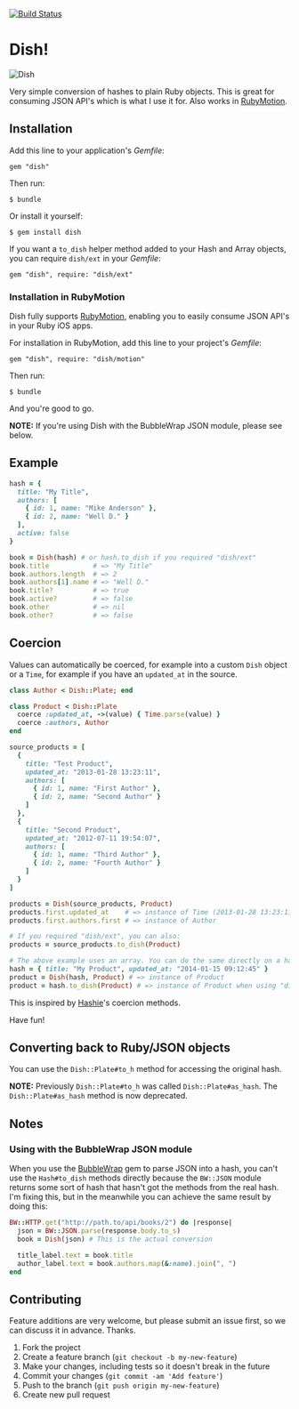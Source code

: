 [![Build Status](https://secure.travis-ci.org/lassebunk/dish.png)](http://travis-ci.org/lassebunk/dish)

# Dish!

![Dish](http://i.imgur.com/FP1DJmt.png)

Very simple conversion of hashes to plain Ruby objects.
This is great for consuming JSON API's which is what I use it for.
Also works in [RubyMotion](http://www.rubymotion.com/).

## Installation

Add this line to your application's *Gemfile*:

    gem "dish"

Then run:

    $ bundle

Or install it yourself:

    $ gem install dish

If you want a `to_dish` helper method added to your Hash and Array objects, you can require `dish/ext` in your *Gemfile*:

    gem "dish", require: "dish/ext"

### Installation in RubyMotion

Dish fully supports [RubyMotion](http://www.rubymotion.com/), enabling you to easily consume JSON API's in your Ruby iOS apps.

For installation in RubyMotion, add this line to your project's *Gemfile*:

    gem "dish", require: "dish/motion"

Then run:

    $ bundle

And you're good to go.

**NOTE:** If you're using Dish with the BubbleWrap JSON module, please see below.

## Example
```ruby
hash = {
  title: "My Title",
  authors: [
    { id: 1, name: "Mike Anderson" },
    { id: 2, name: "Well D." }
  ],
  active: false
}

book = Dish(hash) # or hash.to_dish if you required "dish/ext"
book.title           # => "My Title"
book.authors.length  # => 2
book.authors[1].name # => "Well D."
book.title?          # => true
book.active?         # => false
book.other           # => nil
book.other?          # => false
```

## Coercion

Values can automatically be coerced, for example into a custom `Dish` object or a `Time`, for example if you have an `updated_at` in the source.

```ruby
class Author < Dish::Plate; end

class Product < Dish::Plate
  coerce :updated_at, ->(value) { Time.parse(value) }
  coerce :authors, Author
end

source_products = [
  {
    title: "Test Product",
    updated_at: "2013-01-28 13:23:11",
    authors: [
      { id: 1, name: "First Author" },
      { id: 2, name: "Second Author" }
    ]
  },
  {
    title: "Second Product",
    updated_at: "2012-07-11 19:54:07",
    authors: [
      { id: 1, name: "Third Author" },
      { id: 2, name: "Fourth Author" }
    ]
  }
]

products = Dish(source_products, Product)
products.first.updated_at    # => instance of Time (2013-01-28 13:23:11)
products.first.authors.first # => instance of Author

# If you required "dish/ext", you can also:
products = source_products.to_dish(Product)

# The above example uses an array. You can do the same directly on a hash:
hash = { title: "My Product", updated_at: "2014-01-15 09:12:45" }
product = Dish(hash, Product) # => instance of Product
product = hash.to_dish(Product) # => instance of Product when using "dish/ext"
```

This is inspired by [Hashie](https://github.com/intridea/hashie)'s coercion methods.

Have fun!

## Converting back to Ruby/JSON objects

You can use the `Dish::Plate#to_h` method for accessing the original hash.

**NOTE:** Previously `Dish::Plate#to_h` was called `Dish::Plate#as_hash`. The `Dish::Plate#as_hash` method is now deprecated.

## Notes

### Using with the BubbleWrap JSON module

When you use the [BubbleWrap](https://github.com/rubymotion/BubbleWrap) gem to parse JSON into a hash, you can't use the
`Hash#to_dish` methods directly because the `BW::JSON` module returns some sort of hash that hasn't got the methods from the real hash. I'm
fixing this, but in the meanwhile you can achieve the same result by doing this:

```ruby
BW::HTTP.get("http://path.to/api/books/2") do |response|
  json = BW::JSON.parse(response.body.to_s)
  book = Dish(json) # This is the actual conversion

  title_label.text = book.title
  author_label.text = book.authors.map(&:name).join(", ")
end
```

## Contributing

Feature additions are very welcome, but please submit an issue first, so we can discuss it in advance. Thanks.

1. Fork the project
2. Create a feature branch (`git checkout -b my-new-feature`)
3. Make your changes, including tests so it doesn't break in the future
4. Commit your changes (`git commit -am 'Add feature'`)
5. Push to the branch (`git push origin my-new-feature`)
6. Create new pull request
